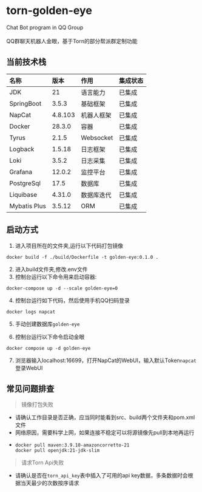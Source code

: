 # torn-golden-eye

Chat Bot program in QQ Group\
\
QQ群聊天机器人金眼，基于Torn的部分帮派群定制功能

## 当前技术栈

| 名称           | 版本      | 作用        | 集成状态 | 
|:-------------|:--------|:----------|------|
| JDK          | 21      | 语言能力      | 已集成  |
| SpringBoot   | 3.5.3   | 基础框架      | 已集成  |
| NapCat       | 4.8.103 | 机器人框架     | 已集成  |
| Docker       | 28.3.0  | 容器        | 已集成  |
| Tyrus        | 2.1.5   | Websocket | 已集成  |
| Logback      | 1.5.18  | 日志框架      | 已集成  |
| Loki         | 3.5.2   | 日志采集      | 已集成  |
| Grafana      | 12.0.2  | 监控平台      | 已集成  |
| PostgreSql   | 17.5    | 数据库       | 已集成  |
| Liquibase    | 4.31.0  | 数据库迭代     | 已集成  |
| Mybatis Plus | 3.5.12  | ORM       | 已集成  |

## 启动方式

1. 进入项目所在的文件夹,运行以下代码打包镜像

```
docker build -f ./build/Dockerfile -t golden-eye:0.1.0 .
```

2. 进入build文件夹,修改.env文件
3. 控制台运行以下命令用来启动容器:

```
docker-compose up -d --scale golden-eye=0
```

4. 控制台运行如下代码，然后使用手机QQ扫码登录

```
docker logs napcat
```
5. 手动创建数据库`golden-eye`

6. 控制台运行以下命令启动金眼

```
docker compose up -d golden-eye
```

7. 浏览器输入localhost:16699，打开NapCat的WebUI，输入默认Token`napcat`登录WebUI

## 常见问题排查

> 镜像打包失败

- 请确认工作目录是否正确，应当同时能看到src、build两个文件夹和pom.xml文件
- 网络原因，需要科学上网，如果连接不稳定可以将源镜像先pull到本地再运行
- ```
  docker pull maven:3.9.10-amazoncorretto-21
  docker pull openjdk:21-jdk-slim
  ```

> 请求Torn Api失败

- 请确认是否在`torn_api_key`表中插入了可用的api key数据，多条数据时会根据当天最少的次数按序请求